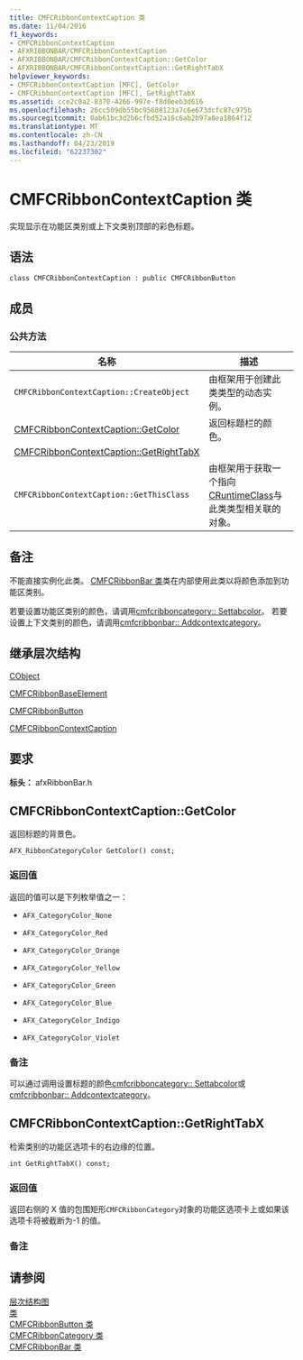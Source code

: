 ```yaml
---
title: CMFCRibbonContextCaption 类
ms.date: 11/04/2016
f1_keywords:
- CMFCRibbonContextCaption
- AFXRIBBONBAR/CMFCRibbonContextCaption
- AFXRIBBONBAR/CMFCRibbonContextCaption::GetColor
- AFXRIBBONBAR/CMFCRibbonContextCaption::GetRightTabX
helpviewer_keywords:
- CMFCRibbonContextCaption [MFC], GetColor
- CMFCRibbonContextCaption [MFC], GetRightTabX
ms.assetid: cce2c0a2-8370-4266-997e-f8d0eeb3d616
ms.openlocfilehash: 26cc509db55bc95688123a7c6e673dcfc87c975b
ms.sourcegitcommit: 0ab61bc3d2b6cfbd52a16c6ab2b97a8ea1864f12
ms.translationtype: MT
ms.contentlocale: zh-CN
ms.lasthandoff: 04/23/2019
ms.locfileid: "62237302"
---
```

# <a name="cmfcribboncontextcaption-class"></a>CMFCRibbonContextCaption 类

实现显示在功能区类别或上下文类别顶部的彩色标题。

## <a name="syntax"></a>语法

```
class CMFCRibbonContextCaption : public CMFCRibbonButton
```

## <a name="members"></a>成员

### <a name="public-methods"></a>公共方法

|名称|描述|
|----------|-----------------|
|`CMFCRibbonContextCaption::CreateObject`|由框架用于创建此类类型的动态实例。|
|[CMFCRibbonContextCaption::GetColor](#getcolor)|返回标题栏的颜色。|
|[CMFCRibbonContextCaption::GetRightTabX](#getrighttabx)||
|`CMFCRibbonContextCaption::GetThisClass`|由框架用于获取一个指向[CRuntimeClass](../../mfc/reference/cruntimeclass-structure.md)与此类类型相关联的对象。|

## <a name="remarks"></a>备注

不能直接实例化此类。 [CMFCRibbonBar 类](../../mfc/reference/cmfcribbonbar-class.md)类在内部使用此类以将颜色添加到功能区类别。

若要设置功能区类别的颜色，请调用[cmfcribboncategory:: Settabcolor](../../mfc/reference/cmfcribboncategory-class.md#settabcolor)。 若要设置上下文类别的颜色，请调用[cmfcribbonbar:: Addcontextcategory](../../mfc/reference/cmfcribbonbar-class.md#addcontextcategory)。

## <a name="inheritance-hierarchy"></a>继承层次结构

[CObject](../../mfc/reference/cobject-class.md)

[CMFCRibbonBaseElement](../../mfc/reference/cmfcribbonbaseelement-class.md)

[CMFCRibbonButton](../../mfc/reference/cmfcribbonbutton-class.md)

[CMFCRibbonContextCaption](../../mfc/reference/cmfcribboncontextcaption-class.md)

## <a name="requirements"></a>要求

**标头：** afxRibbonBar.h

##  <a name="getcolor"></a>  CMFCRibbonContextCaption::GetColor

返回标题的背景色。

```
AFX_RibbonCategoryColor GetColor() const;
```

### <a name="return-value"></a>返回值

返回的值可以是下列枚举值之一：

- `AFX_CategoryColor_None`

- `AFX_CategoryColor_Red`

- `AFX_CategoryColor_Orange`

- `AFX_CategoryColor_Yellow`

- `AFX_CategoryColor_Green`

- `AFX_CategoryColor_Blue`

- `AFX_CategoryColor_Indigo`

- `AFX_CategoryColor_Violet`

### <a name="remarks"></a>备注

可以通过调用设置标题的颜色[cmfcribboncategory:: Settabcolor](../../mfc/reference/cmfcribboncategory-class.md#settabcolor)或[cmfcribbonbar:: Addcontextcategory](../../mfc/reference/cmfcribbonbar-class.md#addcontextcategory)。

##  <a name="getrighttabx"></a>  CMFCRibbonContextCaption::GetRightTabX

检索类别的功能区选项卡的右边缘的位置。

```
int GetRightTabX() const;
```

### <a name="return-value"></a>返回值

返回右侧的 X 值的包围矩形`CMFCRibbonCategory`对象的功能区选项卡上或如果该选项卡将被截断为-1 的值。

### <a name="remarks"></a>备注

## <a name="see-also"></a>请参阅

[层次结构图](../../mfc/hierarchy-chart.md)<br/>
[类](../../mfc/reference/mfc-classes.md)<br/>
[CMFCRibbonButton 类](../../mfc/reference/cmfcribbonbutton-class.md)<br/>
[CMFCRibbonCategory 类](../../mfc/reference/cmfcribboncategory-class.md)<br/>
[CMFCRibbonBar 类](../../mfc/reference/cmfcribbonbar-class.md)
